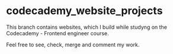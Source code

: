 # codecademy_website_projects

This branch contains websites, which I build while studyng on the Codecademy - Frontend engineer course.

Feel free to see, check, merge and comment my work.
